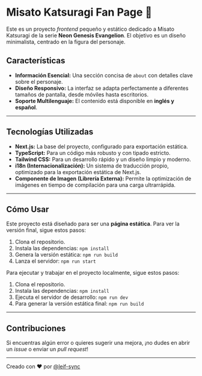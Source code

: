 # Misato Katsuragi Fan Page 💜

Este es un proyecto *frontend* pequeño y estático dedicado a Misato Katsuragi de la serie **Neon Genesis Evangelion**. El objetivo es un diseño minimalista, centrado en la figura del personaje.

## Características

* **Información Esencial:** Una sección concisa de `about` con detalles clave sobre el personaje.
* **Diseño Responsivo:** La interfaz se adapta perfectamente a diferentes tamaños de pantalla, desde móviles hasta escritorios.
* **Soporte Multilenguaje:** El contenido está disponible en **inglés y español**.

---

## Tecnologías Utilizadas

* **Next.js:** La base del proyecto, configurado para exportación estática.
* **TypeScript:** Para un código más robusto y con tipado estricto.
* **Tailwind CSS:** Para un desarrollo rápido y un diseño limpio y moderno.
* **i18n (Internacionalización):** Un sistema de traducción propio, optimizado para la exportación estática de Next.js.
* **Componente de Imagen (Librería Externa):** Permite la optimización de imágenes en tiempo de compilación para una carga ultrarrápida.

---

## Cómo Usar

Este proyecto está diseñado para ser una **página estática**. Para ver la versión final, sigue estos pasos:

1. Clona el repositorio.
2. Instala las dependencias: `npm install`
3. Genera la versión estática: `npm run build`
4. Lanza el servidor: `npm run start`

Para ejecutar y trabajar en el proyecto localmente, sigue estos pasos:

1. Clona el repositorio.
2. Instala las dependencias: `npm install`
3. Ejecuta el servidor de desarrollo: `npm run dev`
4. Para generar la versión estática final: `npm run build`

---

## Contribuciones

Si encuentras algún error o quieres sugerir una mejora, ¡no dudes en abrir un *issue* o enviar un *pull request*!

---
Creado con ❤️ por [@leif-sync](https://github.com/leif-sync)
